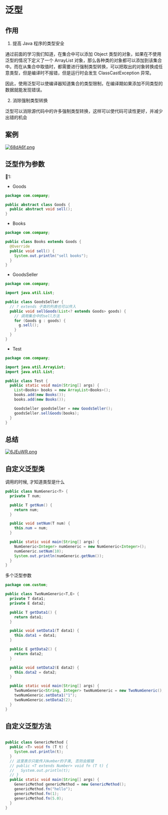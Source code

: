 # 泛型

## 作用

1. 提高 Java 程序的类型安全

通过前面的学习我们知道，在集合中可以添加 Object 类型的对象，如果在不使用泛型的情况下定义了一个 ArrayList 对象，那么各种类的对象都可以添加到该集合中。而在从集合中取值时，都需要进行强制类型转换，可以把取出的对象转换成任意类型，但是编译时不报错，但是运行时会发生 ClassCastException 异常。

因此，使用泛型可以使编译器知道集合的类型限制，在编译期如果添加不同类型的数据就能发现错误。

2. 消除强制类型转换

泛型可以消除源代码中的许多强制类型转换，这样可以使代码可读性更好，并减少出错的机会

## 案例

[![68dA6f.png](https://s3.ax1x.com/2021/03/09/68dA6f.png)](https://imgtu.com/i/68dA6f)

## 泛型作为参数

🌰1:

- Goods

```java
package com.company;

public abstract class Goods {
  public abstract void sell();
}
```

- Books

```java
package com.company;

public class Books extends Goods {
  @Override
  public void sell() {
    System.out.println("sell books");
  }
}

```

- GoodsSeller

```java
package com.company;

import java.util.List;

public class GoodsSeller {
  // ? extends 子类的列表也可以传入
  public void sellGoods(List<? extends Goods> goods) {
    // 调用集合中的sell方法
    for (Goods g : goods) {
      g.sell();
    }
  }
}
```

- Test

```java
package com.company;

import java.util.ArrayList;
import java.util.List;

public class Test {
  public static void main(String[] args) {
    List<Books> books = new ArrayList<Books>();
    books.add(new Books());
    books.add(new Books());

    GoodsSeller goodsSeller = new GoodsSeller();
    goodsSeller.sellGoods(books);
  }
}
```

## 总结

[![6JEuWR.png](https://s3.ax1x.com/2021/03/10/6JEuWR.png)](https://imgtu.com/i/6JEuWR)

## 自定义泛型类

调用的时候, 才知道类型是什么

```java
public class NumGeneric<T> {
  private T num;

  public T getNum() {
    return num;
  }

  public void setNum(T num) {
    this.num = num;
  }

  public static void main(String[] args) {
    NumGeneric<Integer> numGeneric = new NumGeneric<Integer>();
    numGeneric.setNum(10);
    System.out.println(numGeneric.getNum());
  }
}
```

多个泛型参数

```java
package com.custom;

public class TwoNumGeneric<T,E> {
  private T data1;
  private E data2;

  public T getData1() {
    return data1;
  }

  public void setData1(T data1) {
    this.data1 = data1;
  }

  public E getData2() {
    return data2;
  }

  public void setData2(E data2) {
    this.data2 = data2;
  }

  public static void main(String[] args) {
    TwoNumGeneric<String, Integer> twoNumGeneric = new TwoNumGeneric();
    twoNumGeneric.setData1("1");
    twoNumGeneric.setData2(2);
  }
}

```

## 自定义泛型方法

```java

public class GenericMethod {
  public <T> void fn (T t) {
    System.out.println(t);
  }
  // 这里表示只能传入Number的子类, 否则会报错
  // public <T extends Number> void fn (T t) {
  //   System.out.println(t);
  // }
  public static void main(String[] args) {
    GenericMethod genericMethod = new GenericMethod();
    genericMethod.fn("hello");
    genericMethod.fn(1);
    genericMethod.fn(5.0);
  }
}
```
